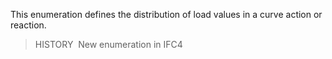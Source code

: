 This enumeration defines the distribution of load values in a curve action or reaction.

> HISTORY&nbsp; New enumeration in IFC4